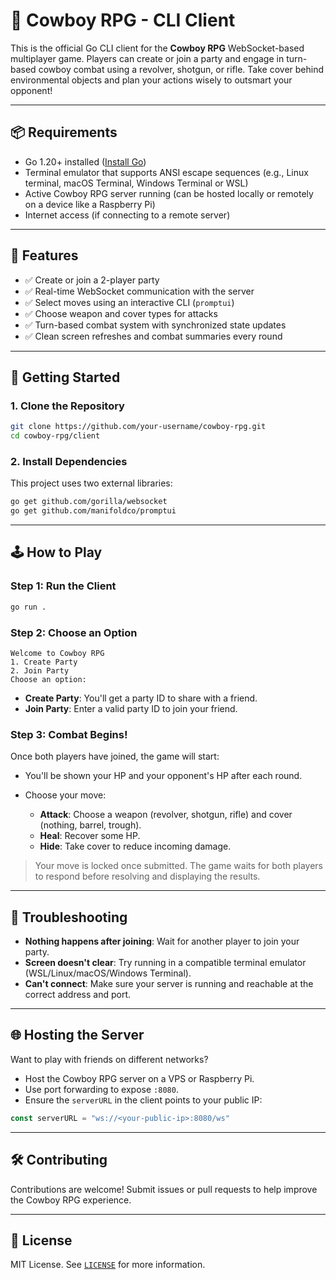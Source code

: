 # 🐎 Cowboy RPG - CLI Client

This is the official Go CLI client for the **Cowboy RPG** WebSocket-based multiplayer game. Players can create or join a party and engage in turn-based cowboy combat using a revolver, shotgun, or rifle. Take cover behind environmental objects and plan your actions wisely to outsmart your opponent!

---

## 📦 Requirements

* Go 1.20+ installed ([Install Go](https://golang.org/doc/install))
* Terminal emulator that supports ANSI escape sequences (e.g., Linux terminal, macOS Terminal, Windows Terminal or WSL)
* Active Cowboy RPG server running (can be hosted locally or remotely on a device like a Raspberry Pi)
* Internet access (if connecting to a remote server)

---

## 🧪 Features

* ✅ Create or join a 2-player party
* ✅ Real-time WebSocket communication with the server
* ✅ Select moves using an interactive CLI (`promptui`)
* ✅ Choose weapon and cover types for attacks
* ✅ Turn-based combat system with synchronized state updates
* ✅ Clean screen refreshes and combat summaries every round

---

## 🚀 Getting Started

### 1. Clone the Repository

```bash
git clone https://github.com/your-username/cowboy-rpg.git
cd cowboy-rpg/client
```

### 2. Install Dependencies

This project uses two external libraries:

```bash
go get github.com/gorilla/websocket
go get github.com/manifoldco/promptui
```

---

## 🕹️ How to Play

### Step 1: Run the Client

```bash
go run .
```

### Step 2: Choose an Option

```
Welcome to Cowboy RPG
1. Create Party
2. Join Party
Choose an option: 
```

* **Create Party**: You'll get a party ID to share with a friend.
* **Join Party**: Enter a valid party ID to join your friend.

### Step 3: Combat Begins!

Once both players have joined, the game will start:

* You'll be shown your HP and your opponent's HP after each round.
* Choose your move:

  * **Attack**: Choose a weapon (revolver, shotgun, rifle) and cover (nothing, barrel, trough).
  * **Heal**: Recover some HP.
  * **Hide**: Take cover to reduce incoming damage.

> Your move is locked once submitted. The game waits for both players to respond before resolving and displaying the results.

---

## 🧼 Troubleshooting

* **Nothing happens after joining**: Wait for another player to join your party.
* **Screen doesn't clear**: Try running in a compatible terminal emulator (WSL/Linux/macOS/Windows Terminal).
* **Can't connect**: Make sure your server is running and reachable at the correct address and port.

---

## 🌐 Hosting the Server

Want to play with friends on different networks?

* Host the Cowboy RPG server on a VPS or Raspberry Pi.
* Use port forwarding to expose `:8080`.
* Ensure the `serverURL` in the client points to your public IP:

```go
const serverURL = "ws://<your-public-ip>:8080/ws"
```

---

## 🛠️ Contributing

Contributions are welcome! Submit issues or pull requests to help improve the Cowboy RPG experience.

---

## 📄 License

MIT License. See [`LICENSE`](../LICENSE) for more information.

